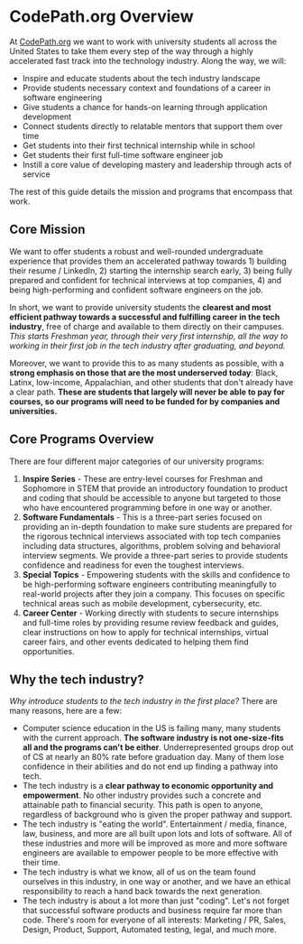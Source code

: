 # CodePath.org Overview

At [CodePath.org](https://codepath.org) we want to work with university students all across the United States to take them every step of the way through a highly accelerated fast track into the technology industry. Along the way, we will:

* Inspire and educate students about the tech industry landscape
* Provide students necessary context and foundations of a career in software engineering
* Give students a chance for hands-on learning through application development
* Connect students directly to relatable mentors that support them over time
* Get students into their first technical internship while in school
* Get students their first full-time software engineer job
* Instill a core value of developing mastery and leadership through acts of service

The rest of this guide details the mission and programs that encompass that work.

## Core Mission

We want to offer students a robust and well-rounded undergraduate experience that provides them an accelerated pathway towards 1\) building their resume / LinkedIn, 2\) starting the internship search early, 3\) being fully prepared and confident for technical interviews at top companies, 4\) and being high-performing and confident software engineers on the job.

In short, we want to provide university students the **clearest and most efficient pathway towards a successful and fulfilling career in the tech industry**, free of charge and available to them directly on their campuses. _This starts Freshman year, through their very first internship, all the way to working in their first job in the tech industry after graduating, and beyond._

Moreover, we want to provide this to as many students as possible, with a **strong emphasis on those that are the most underserved today**: Black, Latinx, low-income, Appalachian, and other students that don't already have a clear path. **These are students that largely will never be able to pay for courses, so our programs will need to be funded for by companies and universities.**

## Core Programs Overview

There are four different major categories of our university programs:

1. **Inspire Series** - These are entry-level courses for Freshman and Sophomore in STEM that provide an introductory foundation to product and coding that should be accessible to anyone but targeted to those who have encountered programming before in one way or another.
2. **Software Fundamentals** - This is a three-part series focused on providing an in-depth foundation to make sure students are prepared for the rigorous technical interviews associated with top tech companies including data structures, algorithms, problem solving and behavioral interview segments. We provide a three-part series to provide students confidence and readiness for even the toughest interviews.
3. **Special Topics** - Empowering students with the skills and confidence to be high-performing software engineers contributing meaningfully to real-world projects after they join a company. This focuses on specific technical areas such as mobile development, cybersecurity, etc.
4. **Career Center** - Working directly with students to secure internships and full-time roles by providing resume review feedback and guides, clear instructions on how to apply for technical internships, virtual career fairs, and other events dedicated to helping them find opportunities.

## Why the tech industry?

_Why introduce students to the tech industry in the first place?_ There are many reasons, here are a few:

* Computer science education in the US is failing many, many students with the current approach. **The software industry is not one-size-fits all and the programs can't be either**. Underrepresented groups drop out of CS at nearly an 80% rate before graduation day. Many of them lose confidence in their abilities and do not end up finding a pathway into tech.
* The tech industry is a **clear pathway to economic opportunity and empowerment**. No other industry provides such a concrete and attainable path to financial security. This path is open to anyone, regardless of background who is given the proper pathway and support.
* The tech industry is "eating the world". Entertainment / media, finance, law, business, and more are all built upon lots and lots of software. All of these industries and more will be improved as more and more software engineers are available to empower people to be more effective with their time.
* The tech industry is what we know, all of us on the team found ourselves in this industry, in one way or another,  and we have an ethical responsibility to reach a hand back towards the next generation.
* The tech industry is about a lot more than just "coding". Let's not forget that successful software products and business require far more than code. There's room for everyone of all interests: Marketing / PR, Sales, Design, Product, Support, Automated testing, legal, and much more.

